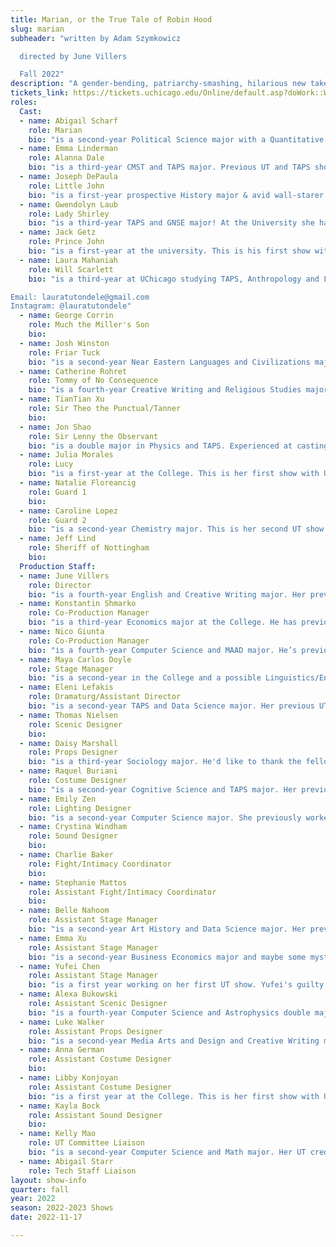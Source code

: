 ```yaml
---
title: Marian, or the True Tale of Robin Hood
slug: marian
subheader: "written by Adam Szymkowicz

  directed by June Villers

  Fall 2022"
description: "A gender-bending, patriarchy-smashing, hilarious new take on the classic tale. Robin Hood is (and has always been) Maid Marian in disguise, and leads a motley group of Merry Men (few of whom are actually men) against the greedy Prince John. As the poor get poorer and the rich get richer, who will stand for the vulnerable if not Robin? What is the cost of revealing your true self in a time of trouble? Modern concerns and romantic entanglements clash on the battlefield and on the ramparts of Nottingham Castle. A play about selfishness and selflessness and love deferred and the fight. Always the fight. The fight must go on."
tickets_link: https://tickets.uchicago.edu/Online/default.asp?doWork::WScontent::loadArticle=Load&BOparam::WScontent::loadArticle::article_id=FD45A615-358A-4FEC-81B4-3C4F0A1B29E0
roles:
  Cast:
  - name: Abigail Scharf
    role: Marian
    bio: "is a second-year Political Science major with a Quantitative Social Analysis minor. This is her second UT show, the first being *King Lear* (Gloucester) last spring. If she could change the Merry Men tune, she would change it to Habanera from Bizet's Carmen."
  - name: Emma Linderman
    role: Alanna Dale
    bio: "is a third-year CMST and TAPS major. Previous UT and TAPS shows include *Amazons and Their Men* (The Extra), *Scientific Method* (Makayla), and *Yivdak* (Zahara). She is also a member of UChicago’s independent improv group, Occam’s Razor. She thinks that the Merry Men should sing Androgynous by the Replacements."
  - name: Joseph DePaula
    role: Little John
    bio: "is a first-year prospective History major & avid wall-starer. He is a new member of both UT and Commedia, but he's participated in theatre for a longer time than he is willing to admit publicly. He thinks the Merry Men should sing They Might Be Giants' \"How Can I Sing Like a Girl?\" on account of (spoilers:) they're all women!"
  - name: Gwendolyn Laub
    role: Lady Shirley
    bio: "is a third-year TAPS and GNSE major! At the University she has previously been seen in *The Trail to Oregon!* (Son, UT), *An American Killer in College* (Jean, Maroon TV), *Perfectman* (Jane, Fire Escape Films), and a variety of Off-Off Campus shows! Coming up you can see Gwen in *Leeching* (Hailey, Fire Escape Films), *Ghost Story* (Amy, Fire Escape Films), and on December 1st and 2nd staged readings with New Play Development (one of the plays being written by Marian's own George Corrin)! Also, she thinks a terrible mistake has been made. The Merry Men should actually be singing \"Before He Cheats\" by Carrie Underwood. Email: gwendolyn.laub@gmail.com Instagram: @gwendolyn.michelle"
  - name: Jack Getz
    role: Prince John
    bio: "is a first-year at the university. This is his first show with UT, but he’s looking forward to participating further in the future. He thinks the Merry Men should sing \"(We Got) The Guillotine\" by the Coup."
  - name: Laura Mahaniah
    role: Will Scarlett
    bio: "is a third-year at UChicago studying TAPS, Anthropology and Linguistics. At the University, she has previously worked on *Romeo and Juliet* (Dramaturg), *King Lear* (Old Man/Knight), *Fields of Asphodel* (Syd), *Love’s Labour’s Lost* (Rosaline) and *My H8 Letter to the Gr8 American Theatre* (Ensemble). When not in Logan, Laura Tutondele can usually be found rushing to one of the campus’ dance studios. It is her sincere opinion that the Merry Men should be singing The Devil Went Down to Georgia with full musical accompaniment.

Email: lauratutondele@gmail.com
Instagram: @lauratutondele"
  - name: George Corrin
    role: Much the Miller's Son
    bio: 
  - name: Josh Winston
    role: Friar Tuck
    bio: "is a second-year Near Eastern Languages and Civilizations major. This is his second UT show, having previously been in *The Trail to Oregon!* (Understudy, Men). He believes the show is sorely missing a Merry Men rendition of The Pina Colada Song."
  - name: Catherine Rohret
    role: Tommy of No Consequence
    bio: "is a fourth-year Creative Writing and Religious Studies major. This is their first time acting in a mainstage UT show, after performing in the staged reading of PNOK last fall. Catherine advocated hard for the Merry Men (and Much) to sing \"I Want It That Way\" by the Backstreet Boys, to no avail."
  - name: TianTian Xu
    role: Sir Theo the Punctual/Tanner
    bio:  
  - name: Jon Shao
    role: Sir Lenny the Observant
    bio: "is a double major in Physics and TAPS. Experienced at casting clown-like characters."
  - name: Julia Morales
    role: Lucy
    bio: "is a first-year at the College. This is her first show with University Theater. She is excited to entertain you, and hopes you enjoy the show!"
  - name: Natalie Floreancig
    role: Guard 1
    bio: 
  - name: Caroline Lopez
    role: Guard 2
    bio: "is a second-year Chemistry major. This is her second UT show: she previously worked on *The Trail to Oregon!* (u/s Mother). Instead of their current (iconic) song choice, she thinks the Merry Men & Much should storm the castle while singing \"Thnks fr th Mmrs\" by Fall Out Boy."
  - name: Jeff Lind
    role: Sheriff of Nottingham
    bio:  
  Production Staff:
  - name: June Villers
    role: Director
    bio: "is a fourth-year English and Creative Writing major. Her previous credits include *The Heirs* (Lighting Designer) and *The Trail to Oregon!* (Sound Designer), and this is her first foray into directing. Outside of theatre, she likes looking out at Lake Michigan like she's pining for a lover at sea. She thinks it'd be really cool if the Merry Men sang I Want It That Way instead."
  - name: Konstantin Shmarko
    role: Co-Production Manager
    bio: "is a third-year Economics major at the College. He has previously worked on *King Lear* (Assistant Production Manager) and acted in *The Heirs* (Teagan), UT Staged Readings, and the Theater[24] festival. In his free time, he likes to complain about how he never has enough free time."
  - name: Nico Giunta
    role: Co-Production Manager
    bio: "is a fourth-year Computer Science and MAAD major. He’s previously worked on *Waiting for Godot* (Assistant Sound Designer), *Welcome Back to My Channel* (Assistant Production Manager) and *Love's Labour's Lost* (Production Manager). He spends way too much time staring at screens, whether he’s staring at budget spreadsheets, working at the MADD Center, or playing an absurd amount of Splatoon 3. He thinks the Merry Men should try singing \"Run Away With Me\" from Carly Rae Jepsen's hit 2015 album *Emotion*."
  - name: Maya Carlos Doyle
    role: Stage Manager
    bio: "is a second-year in the College and a possible Linguistics/English major. She most recently ASM'd on *Amazons and Their Men* (TAPS Winter 2022), designed lights for *Scientific Method* (UT Spring 2022), and assisted lights for *The Trail to Oregon!* (UT Spring 2022) and *Etteilla* (Le Vorris & Vox Spring 2022). To be honest, after this quarter, she can't quite remember what she does outside of the rehearsal room. She would like to send a big thank you to all the members of TAPS pro-staff, the amazing cast and crew, and especially, Yufei, Belle, and Emma!"
  - name: Eleni Lefakis
    role: Dramaturg/Assistant Director
    bio: "is a second-year TAPS and Data Science major. Her previous UT mainstage credits are *The Heirs* (Stage Manager), *The Trail to Oregon!* (Assistant Director/Dramaturg), and *Romeo & Juliet* (Co-Production Manager). She is also currently working on *Macbeth in Space* (Dramaturg), going up 7th Week Winter in the FXK, and *Be More Chill* (Co-Director), going up 6th Week Spring in Theater West! She is thankful to all but one member of the cast for listening to her Dramaturgical ramblings and kindly requests that the remaining cast member (one Josh Winston) stop reminding her of her past failures as a researcher."
  - name: Thomas Nielsen
    role: Scenic Designer
    bio: 
  - name: Daisy Marshall
    role: Props Designer
    bio: "is a third-year Sociology major. He'd like to thank the fellow crew members deeply and sincerely for their hard work. Daisy's worked in the past on *The Trail to Oregon!* (Props Designer) and the Ah-Wing workshop (Props Designer), but Marian is by far the show with the most swords. He was going to take a stab at making a joke of that, but now he thinks there's no point."
  - name: Raquel Buriani
    role: Costume Designer
    bio: "is a second-year Cognitive Science and TAPS major. Her previous UT credits include *King Lear* (Assistant Costume Designer) and Autumn 2022 Theater[24] (Director and Designer). She is looking forward to costume designing *The Laramie Project* next quarter!"
  - name: Emily Zen
    role: Lighting Designer
    bio: "is a second-year Computer Science major. She previously worked on *King Lear* as an assistant lighting designer and is excited to be designing her first show!"
  - name: Crystina Windham
    role: Sound Designer
    bio: 
  - name: Charlie Baker
    role: Fight/Intimacy Coordinator
    bio:
  - name: Stephanie Mattos
    role: Assistant Fight/Intimacy Coordinator
    bio: 
  - name: Belle Nahoom
    role: Assistant Stage Manager
    bio: "is a second-year Art History and Data Science major. Her previous theatre credits include *The Heirs* (ASM), The Intruder Workshop (Costume Designer), *Scientific Method* (Costume Designer), and the B.A. thesis *Yivdak* (Actor). She is also involved with the Commedia Dell'Arte improv troupe on campus. Belle thinks that the Merry Men should sing \"Oops!....I Did It Again\" by Britney Spears instead."
  - name: Emma Xu
    role: Assistant Stage Manager
    bio: "is a second-year Business Economics major and maybe some mysterious minor(s). She was previously an actress in one of the UT Workshops, and *Marian, or the True Tale of Robin Hood* is her first UT position in stage managing! Apart from theater, she is a clarinet player, and she has a special interest in Ancient Near Eastern civilizations."
  - name: Yufei Chen
    role: Assistant Stage Manager
    bio: "is a first year working on her first UT show. Yufei's guilty pleasure is watching *Grey's Anatomy* every Thursday (would recommend the musical episode)." 
  - name: Alexa Bukowski
    role: Assistant Scenic Designer
    bio: "is a fourth-year Computer Science and Astrophysics double major. This is Alexa's first show with UT! Besides this, Alexa enjoys video games and cartoons (anime and western cartoons) and sleeping. Thank you for reading and enjoy the show!"
  - name: Luke Walker
    role: Assistant Props Designer
    bio: "is a second-year Media Arts and Design and Creative Writing major. He has previously worked on *The Light* (Props Designer). Luke is a member of Off-Off Campus."
  - name: Anna German
    role: Assistant Costume Designer
    bio: 
  - name: Libby Konjoyan
    role: Assistant Costume Designer
    bio: "is a first year at the College. This is her first show with UT."
  - name: Kayla Bock
    role: Assistant Sound Designer
    bio: 
  - name: Kelly Mao
    role: UT Committee Liaison
    bio: "is a second-year Computer Science and Math major. Her UT credits include *The Heirs* (Production Manager) and *Love's Labour's Lost* (Assistant Stage Manager). She enjoys deep conversations and long walks on the beach at sunset."
  - name: Abigail Starr
    role: Tech Staff Liaison
layout: show-info
quarter: fall
year: 2022
season: 2022-2023 Shows
date: 2022-11-17

---
```

